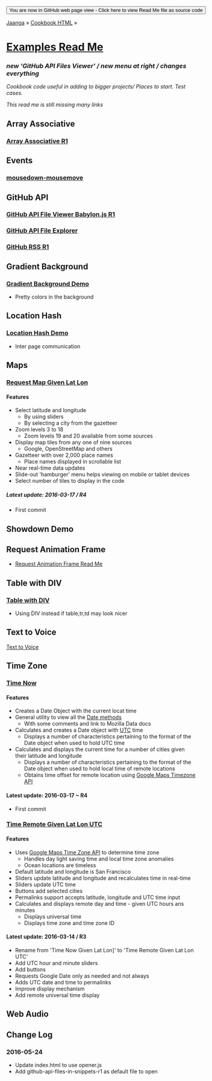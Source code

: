 <span style=display:none; >
[You are now in GitHub source code view - Click here to view Read Me file as a web page]( http://jaanga.github.io/cookbook-html/snippets/index.html "View file as a web page." ) </span>
<input type=button onclick=window.location.href='https://github.com/jaanga/jaanga.github.io/tree/master/cookbook-html/snippets/'; value='You are now in GitHub web page view - Click here to view Read Me file as source code' />

[Jaanga]( http://jaanga.github.io ) &raquo; [Cookbook HTML]( http://jaanga.github.io/cookbook-html/  ) &raquo;

[Examples Read Me]( index.html#readme.md )
===

### _new 'GitHub API Files Viewer' / new menu at right / changes everything_




_Cookbook code useful in adding to bigger projects/ Places to start. Test cases._

_This read me is still missing many links_


## Array Associative

### [Array Associative R1]( http://jaanga.github.io/cookbook-html/snippets/array-associative/array-associative-r1.html )


## Events

### [mousedown-mousemove]( http://jaanga.github.io/cookbook-html/snippets/events/mousedown-mousemove-r1.html )


## GitHub API

### [GitHub API File Viewer Babylon.js R1]( http://jaanga.github.io/cookbook-html/snippets/github-api-rss/file-viewers/github-api-file-viewer-babylonjs-r1.html )

### [GitHub API File Explorer]( http://jaanga.github.io/cookbook-html/snippets/github-api-rss/github-api-explorer/github-api-explorer-r1.html )

### [GitHub RSS R1]( http://jaanga.github.io/cookbook-html/snippets/github-api-rss/github-rss/github-rss-r1.html )


## Gradient Background

### [Gradient Background Demo ]( http://jaanga.github.io/cookbook-html/snippets/gradient-background/gradient-background-r1.html )

* Pretty colors in the background




## Location Hash

### [Location Hash Demo]( http://jaanga.github.io/cookbook-html/snippets/location-hash/location-hash-parse-variable-lengths-r1.html )

* Inter page communication




## Maps

### [Request Map Given Lat Lon]( http://jaanga.github.io/cookbook-html/snippets/maps/request-map-given-lat-lon/ )

#### Features

* Select latitude and longitude
	* By using sliders
	* By selecting a city from the gazetteer
* Zoom levels 3 to 18
	* Zoom levels 19 and 20 available from some sources
* Display map tiles from any one of nine sources
	* Google, OpenStreetMap and others
* Gazetteer with over 2,000 place names
	* Place names displayed in scrollable list
* Near real-time data updates
* Slide-out 'hamburger' menu helps viewing on mobile or tablet devices
* Select number of tiles to display in the code

##### Latest update: 2016-03-17 / R4

* First commit



## Showdown Demo



## Request Animation Frame

* [Request Animation Frame Read Me]( http://jaanga.github.io/cookbook-html/snippets/request-animation-frame/ )

## Table with DIV

### [Table with DIV ]( http://jaanga.github.io/cookbook-html/snippets/table-with-div/table-with-div-r1.html )

* Using DIV instead if table,tr,td may look nicer



## Text to Voice

[ Text to Voice]( http://jaanga.github.io/cookbook-html/snippets/text-to-voice/speech-synth-basic.html )




## Time Zone

### [Time Now]( http://jaanga.github.io/cookbook-html/snippets/time-zone/time-now/ )

#### Features

* Creates a Date Object with the current locat time
* General utility to view all the [Date methods]( https://developer.mozilla.org/en-US/docs/Web/JavaScript/Reference/Global_Objects/Date )
	* With some comments and link to Mozilla Data docs 
* Calculates and creates a Date object with [UTC]( https://en.wikipedia.org/wiki/Coordinated_Universal_Time ) time
	* Displays a number of characteristics pertaining to the format of the Date object when used to hold UTC time
* Calculates and displays the current time for a number of cities given their latitude and longitude
	* Displays a number of characteristics pertaining to the format of the Date object when used to hold local time of remote locations
	* Obtains time offset for remote location using [Google Maps Timezone API]( https://developers.google.com/maps/documentation/timezone/intro )

#### Latest update: 2016-03-17 ~ R4
 
* First commit


### [Time Remote Given Lat Lon UTC]( http://jaanga.github.io/cookbook-html/snippets/time-zone/time-remote-given-lat-lon-utc/ )

#### Features
 
* Uses [Google Maps Time Zone API]( https://developers.google.com/maps/documentation/timezone/intro ) to determine time zone
	* Handles day light saving time and local time zone anomalies
	* Ocean locations are timeless
* Default latitude and longitude is San Francisco
* Sliders update latitude and longitude and recalculates time in real-time
* Sliders update UTC time
* Buttons add selected cities
* Permalinks support accepts latitude, longitude and UTC time input
* Calculates and displays remote day and time - given UTC hours ans minutes
	* Displays universal time
	* Displays time zone and time zone ID

#### Latest update: 2016-03-14 / R3

* Rename from 'Time Now Given Lat Lon]' to 'Time Remote Given Lat Lon UTC'
* Add UTC hour and minute sliders
* Add buttons
* Requests Google Date only as needed and not always
* Adds UTC date and time to permalinks
* Improve display mechanism
* Add remote universal time display 




## Web Audio


## Change Log

### 2016-05-24

* Update index.html to use opener.js
* Add github-api-files-in-snippets-r1 as default file to open

